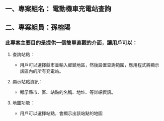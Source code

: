 ## 一、專案組名： 電動機車充電站查詢

## 二、專案組員：孫榕陽

### 此專案主要目的是提供一個簡單直觀的介面，讓用戶可以：

1. 查詢站點：

    * 用戶可以選擇縣市並輸入鄉鎮地區，然後設置查詢範圍，應用程式將顯示該區內的所有充電站。


2. 顯示站點資訊：

    * 顯示縣市、區、站點的名稱、地址、等詳細資訊。


3. 地圖功能：

    * 用戶可以選擇站點，會顯示出該站點的地圖


    